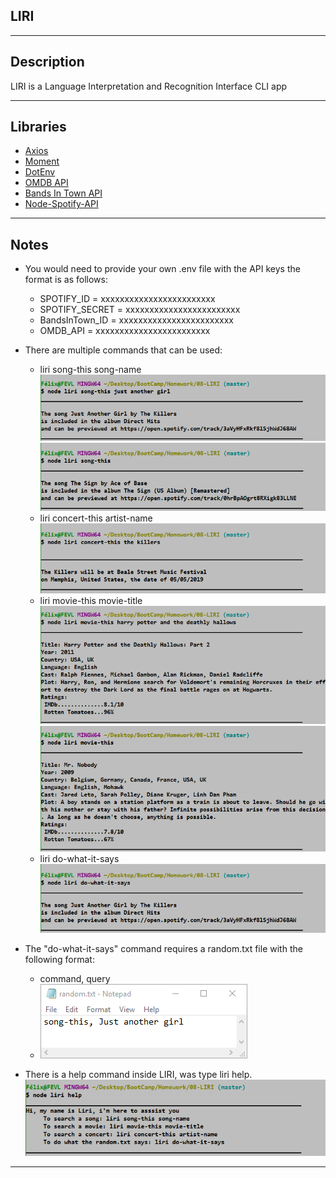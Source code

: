 ## LIRI
***
## Description  
LIRI is a Language Interpretation and Recognition Interface CLI app
***

## Libraries
   * [Axios](https://www.npmjs.com/package/axios)
   * [Moment](https://www.npmjs.com/package/moment)
   * [DotEnv](https://www.npmjs.com/package/dotenv) 
   * [OMDB API](http://www.omdbapi.com) 
   * [Bands In Town API](http://www.artists.bandsintown.com/bandsintown-api)
   * [Node-Spotify-API](https://www.npmjs.com/package/node-spotify-api)

***
## Notes
* You would need to provide your own .env file with the API keys the format is as follows: 
  *  SPOTIFY_ID      = xxxxxxxxxxxxxxxxxxxxxxxx
  *  SPOTIFY_SECRET  = xxxxxxxxxxxxxxxxxxxxxxxx
  *  BandsInTown_ID  = xxxxxxxxxxxxxxxxxxxxxxxx
  *  OMDB_API        = xxxxxxxxxxxxxxxxxxxxxxxx

* There are multiple commands that can be used:
  *  liri song-this song-name
    ![song-this](Screenshots/song-this.PNG)
     ![song-this](Screenshots/song-this-no-song.PNG)
  *  liri concert-this artist-name 
     ![concert-this](Screenshots/concert-this.PNG)    
  *  liri movie-this movie-title
     ![movie-this](Screenshots/movie-this.PNG)
     ![movie-this](Screenshots/movie-this-no-movie.PNG)
  *  liri do-what-it-says
     ![do-what-it-says](Screenshots/do-what-it-says.PNG)
* The "do-what-it-says" command requires a random.txt file with the following format:
  *  command, query
  *  ![random](Screenshots/do-what-it-says-random.PNG)
* There is a help command inside LIRI, was type liri help.
  ![help](Screenshots/help.PNG)
***





